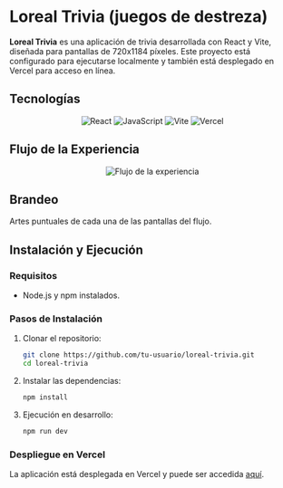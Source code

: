 # Loreal Trivia (juegos de destreza)

**Loreal Trivia** es una aplicación de trivia desarrollada con React y Vite, diseñada para pantallas de 720x1184 píxeles. Este proyecto está configurado para ejecutarse localmente y también está desplegado en Vercel para acceso en línea.

## Tecnologías

<p align='center'>
<img alt="React" src="https://img.shields.io/badge/-React-45b8d8?style=flat-square&logo=react&logoColor=white" />
<img alt="JavaScript" src="https://img.shields.io/badge/-JavaScript-F7DF1E?style=flat-square&logo=javascript&logoColor=black" />
<img alt="Vite" src="https://img.shields.io/badge/-Vite-646CFF?style=flat-square&logo=vite&logoColor=white" />
<img alt="Vercel" src="https://img.shields.io/badge/-Vercel-000000?style=flat-square&logo=vercel&logoColor=white" />
</p>

## Flujo de la Experiencia

<p align='center'>
<img src="https://i.imgur.com/ZWNAQ0d.png" alt="Flujo de la experiencia" />
</p>

## Brandeo

Artes puntuales de cada una de las pantallas del flujo.

## Instalación y Ejecución

### Requisitos

- Node.js y npm instalados.

### Pasos de Instalación

1. Clonar el repositorio:

    ```bash
    git clone https://github.com/tu-usuario/loreal-trivia.git
    cd loreal-trivia
    ```

2. Instalar las dependencias:

    ```bash
    npm install
    ```

3. Ejecución en desarrollo:

    ```bash
    npm run dev
    ```

### Despliegue en Vercel

La aplicación está desplegada en Vercel y puede ser accedida [aquí](https://loreal-trivia.vercel.app).

